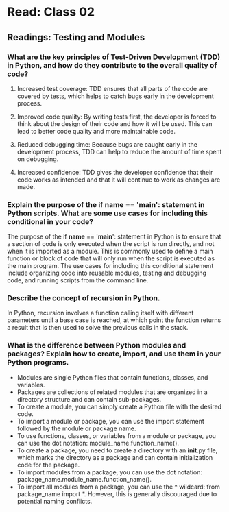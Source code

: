 # Read: Class 02
## Readings: Testing and Modules
### What are the key principles of Test-Driven Development (TDD) in Python, and how do they contribute to the overall quality of code?
1. Increased test coverage: TDD ensures that all parts of the code are covered by tests, which helps to catch bugs early in the development process.

2. Improved code quality: By writing tests first, the developer is forced to think about the design of their code and how it will be used. This can lead to better code quality and more maintainable code.

3. Reduced debugging time: Because bugs are caught early in the development process, TDD can help to reduce the amount of time spent on debugging.

4. Increased confidence: TDD gives the developer confidence that their code works as intended and that it will continue to work as changes are made.

### Explain the purpose of the if __name__ == '__main__': statement in Python scripts. What are some use cases for including this conditional in your code?
The purpose of the if __name__ == '__main__': statement in Python is to ensure that a section of code is only executed when the script is run directly, and not when it is imported as a module. This is commonly used to define a main function or block of code that will only run when the script is executed as the main program. The use cases for including this conditional statement include organizing code into reusable modules, testing and debugging code, and running scripts from the command line.

### Describe the concept of recursion in Python.
In Python, recursion involves a function calling itself with different parameters until a base case is reached, at which point the function returns a result that is then used to solve the previous calls in the stack.

### What is the difference between Python modules and packages? Explain how to create, import, and use them in your Python programs.
- Modules are single Python files that contain functions, classes, and variables.
- Packages are collections of related modules that are organized in a directory structure and can contain sub-packages.
- To create a module, you can simply create a Python file with the desired code.
- To import a module or package, you can use the import statement followed by the module or package name.
- To use functions, classes, or variables from a module or package, you can use the dot notation: module_name.function_name().
- To create a package, you need to create a directory with an __init__.py file, which marks the directory as a package and can contain initialization code for the package.
- To import modules from a package, you can use the dot notation: package_name.module_name.function_name().
- To import all modules from a package, you can use the * wildcard: from package_name import *. However, this is generally discouraged due to potential naming conflicts.
